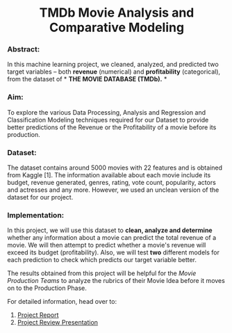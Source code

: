 <h1 align="center">TMDb Movie Analysis and Comparative Modeling</h1>


### Abstract:

In this machine learning project, we cleaned, analyzed, and predicted two target variables – both **revenue**
(numerical) and **profitability** (categorical), from the dataset of * **THE MOVIE DATABASE (TMDb).** *

### Aim: 

To explore the various Data Processing, Analysis and Regression and Classification Modeling
techniques required for our Dataset to provide better predictions of the Revenue or the Profitability of
a movie before its production.

### Dataset:

The dataset contains around 5000 movies with 22 features and is obtained from Kaggle [1].
The information available about each movie include its budget, revenue generated, genres, rating, vote
count, popularity, actors and actresses and any more. However, we used an unclean version of the dataset
for our project.

### Implementation:

In this project, we will use this dataset to **clean, analyze and determine** whether any information about
a movie can predict the total revenue of a movie. We will then attempt to predict whether a movie's
revenue will exceed its budget (profitability). Also, we will test **two** different models for each
prediction to check which predicts our target variable better.


The results obtained from this project will be helpful for the *Movie Production Teams* to analyze the
rubrics of their Movie Idea before it moves on to the Production Phase.

For detailed information, head over to:
1. [Project Report](https://github.com/IndraP24/Sem-3-Project-TMDb-Movie-Analysis-and-Modeling/blob/main/Project%20Report%20_%20Sem%203.pdf)
2. [Project Review Presentation](https://github.com/IndraP24/datascience-mashup/blob/main/TMDb%20Movie%20Analysis%20and%20Prediction/Final%20Review%20-%20Project%20Slides.pdf)
